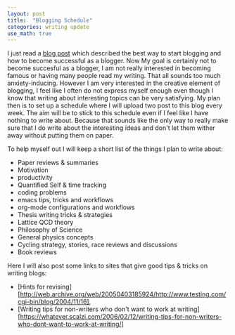 ```yaml
---
layout: post
title:  "Blogging Schedule"
categories: writing update
use_math: true
---
```


I just read a [blog post][blogging] which described the best way to start blogging and how to become successful as a blogger. Now My goal is certainly not to become succesful as a blogger, I am not really interested in becoming famous or having many people read my writing. That all sounds too much anxiety-inducing. However I am very interested in the creative element of blogging, I feel like I often do not express myself enough even though I know that writing about interesting topics can be very satisfying. My plan then is to set up a schedule where I will upload two post to this blog every week. The aim will be to stick to this schedule even if I feel like I have nothing to write about. Because that sounds like the only way to really make sure that I do write about the interesting ideas and don't let them wither away without putting them on paper.

To help myself out I will keep a short list of the things I plan to write about:
 - Paper reviews & summaries
 - Motivation
 - productivity
 - Quantified Self & time tracking
 - coding problems
 - emacs tips, tricks and workflows
 - org-mode configurations and workflows
 - Thesis writing tricks & strategies
 - Lattice QCD theory
 - Philosophy of Science
 - General physics concepts
 - Cycling strategy, stories, race reviews and discussions
 - Book reviews

Here I will also post some links to sites that give good tips & tricks on writing blogs:
 - [Hints for revising][http://web.archive.org/web/20050403185924/http://www.testing.com/cgi-bin/blog/2004/11/16],
 - [Writing tips for non-writers who don't want to work at writing][https://whatever.scalzi.com/2006/02/12/writing-tips-for-non-writers-who-dont-want-to-work-at-writing/]

[blogging]:   https://blog.codinghorror.com/how-to-achieve-ultimate-blog-success-in-one-easy-step/
